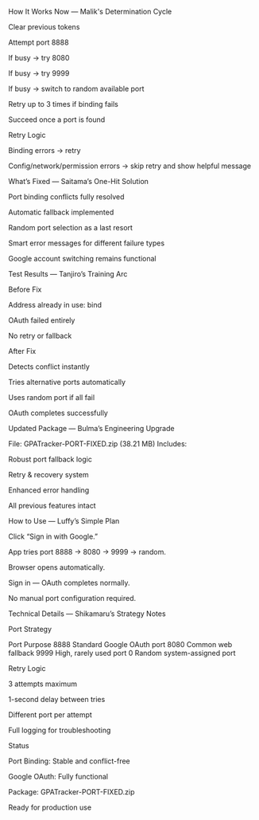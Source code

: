 How It Works Now — Malik's Determination Cycle

Clear previous tokens

Attempt port 8888

If busy → try 8080

If busy → try 9999

If busy → switch to random available port

Retry up to 3 times if binding fails

Succeed once a port is found

Retry Logic

Binding errors → retry

Config/network/permission errors → skip retry and show helpful message

What’s Fixed — Saitama’s One-Hit Solution

Port binding conflicts fully resolved

Automatic fallback implemented

Random port selection as a last resort

Smart error messages for different failure types

Google account switching remains functional

Test Results — Tanjiro’s Training Arc

Before Fix

Address already in use: bind

OAuth failed entirely

No retry or fallback

After Fix

Detects conflict instantly

Tries alternative ports automatically

Uses random port if all fail

OAuth completes successfully

Updated Package — Bulma’s Engineering Upgrade

File: GPATracker-PORT-FIXED.zip (38.21 MB)
Includes:

Robust port fallback logic

Retry & recovery system

Enhanced error handling

All previous features intact

How to Use — Luffy’s Simple Plan

Click “Sign in with Google.”

App tries port 8888 → 8080 → 9999 → random.

Browser opens automatically.

Sign in — OAuth completes normally.

No manual port configuration required.

Technical Details — Shikamaru’s Strategy Notes

Port Strategy

Port	Purpose
8888	Standard Google OAuth port
8080	Common web fallback
9999	High, rarely used port
0	Random system-assigned port

Retry Logic

3 attempts maximum

1-second delay between tries

Different port per attempt

Full logging for troubleshooting

Status

Port Binding: Stable and conflict-free

Google OAuth: Fully functional

Package: GPATracker-PORT-FIXED.zip

Ready for production use